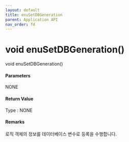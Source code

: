 ```yaml
---
layout: default
title: enuSetDBGeneration
parent: Application API
nav_order: fd
---
```

# void enuSetDBGeneration\(\)

void enuSetDBGeneration\(\)

#### Parameters

NONE

#### Return Value

Type : NONE

#### Remarks

로직 객체의 정보를 데이터베이스 변수로 등록을 수행합니다. 

